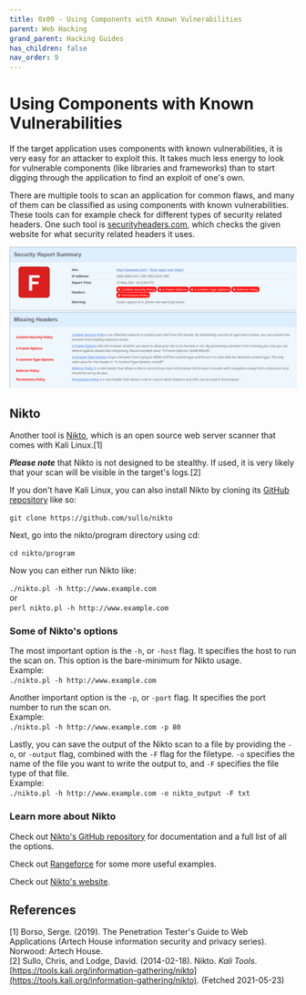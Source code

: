 ```yaml
---
title: 0x09 - Using Components with Known Vulnerabilities
parent: Web Hacking
grand_parent: Hacking Guides
has_children: false
nav_order: 9
---
```


# Using Components with Known Vulnerabilities
If the target application uses components with known vulnerabilities, it is very easy for an attacker to exploit this. It takes much less energy to look for vulnerable components (like libraries and frameworks) than to start digging through the application to find an exploit of one's own.

There are multiple tools to scan an application for common flaws, and many of them can be classified as using components with known vulnerabilities. These tools can for example check for different types of security related headers. One such tool is [securityheaders.com](https://securityheaders.com/), which checks the given website for what security related headers it uses.

![Screenshot of use of securityheaders.com](../images/securityheaders.png)

## Nikto
Another tool is [Nikto](https://tools.kali.org/information-gathering/nikto), which is an open source web server scanner that comes with Kali Linux.[1]

<b>*Please note*</b> that Nikto is not designed to be stealthy. If used, it is very likely that your scan will be visible in the target's logs.[2]

If you don't have Kali Linux, you can also install Nikto by cloning its [GitHub repository](https://github.com/sullo/nikto) like so:

```git clone https://github.com/sullo/nikto```

Next, go into the nikto/program directory using cd:

```cd nikto/program```

Now you can either run Nikto like:

```./nikto.pl -h http://www.example.com```<br>
or<br>
```perl nikto.pl -h http://www.example.com```

### Some of Nikto's options
The most important option is the `-h`, or `-host` flag. It specifies the host to run the scan on. This option is the bare-minimum for Nikto usage.<br>
Example:<br>
```./nikto.pl -h http://www.example.com```

Another important option is the `-p`, or `-port` flag. It specifies the port number to run the scan on.<br>
Example:<br>
```./nikto.pl -h http://www.example.com -p 80```

Lastly, you can save the output of the Nikto scan to a file by providing the `-o`, or `-output` flag, combined with the `-F` flag for the filetype. `-o` specifies the name of the file you want to write the output to, and `-F` specifies the file type of that file.<br>
Example:<br>
```./nikto.pl -h http://www.example.com -o nikto_output -F txt```

### Learn more about Nikto
Check out [Nikto's GitHub repository](https://github.com/sullo/nikto) for documentation and a full list of all the options.

Check out [Rangeforce](https://materials.rangeforce.com/tutorial/2019/12/05/Nikto/) for some more useful examples.

Check out [Nikto's website](https://www.cirt.net/Nikto2).

## References
[1] Borso, Serge. (2019). The Penetration Tester's Guide to Web Applications (Artech House information security and privacy series). Norwood: Artech House.<br>
[2] Sullo, Chris, and Lodge, David. (2014-02-18). Nikto. *Kali Tools*. [https://tools.kali.org/information-gathering/nikto](https://tools.kali.org/information-gathering/nikto). (Fetched 2021-05-23)<br>